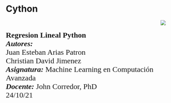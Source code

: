 # Cython
<div> 
<img src="https://res-5.cloudinary.com/crunchbase-production/image/upload/c_lpad,h_256,w_256,f_auto,q_auto:eco/v1455514364/pim02bzqvgz0hibsra41.png" align="right"><br><br><FONT FACE="times new roman" SIZE=5>
<b>Regresion Lineal Python </b>
<br>
<i><b>Autores:</b></i><br> Juan Esteban Arias Patron <br> Christian David Jimenez   
<br>
<i><b>Asignatura:</b></i> Machine Learning en Computación Avanzada
<br>
<i><b>Docente:</b></i> John Corredor, PhD
<br>
24/10/21
<br><br><br>
</FONT>
</div>
